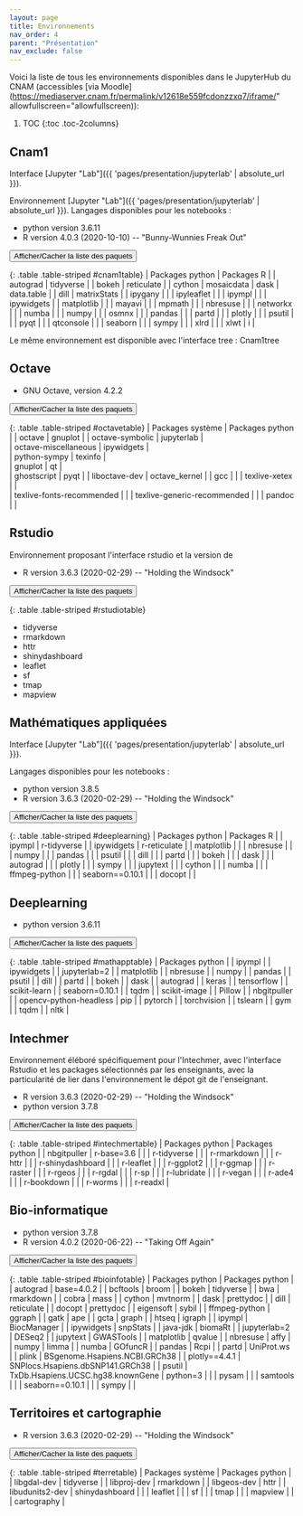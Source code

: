 ```yaml
---
layout: page
title: Environnements
nav_order: 4
parent: "Présentation"
nav_exclude: false
---
```


Voici la liste de tous les environnements disponibles dans le JupyterHub du CNAM (accessibles [via Moodle](https://mediaserver.cnam.fr/permalink/v12618e559fcdonzzxq7/iframe/" allowfullscreen="allowfullscreen)):

1. TOC
{:toc .toc-2columns}

## Cnam1  
Interface [Jupyter "Lab"]({{ 'pages/presentation/jupyterlab' | absolute_url }}).  

Environnement [Jupyter "Lab"]({{ 'pages/presentation/jupyterlab' | absolute_url }}). Langages disponibles pour les notebooks : 

- python version 3.6.11  
- R version 4.0.3 (2020-10-10) -- "Bunny-Wunnies Freak Out"

<button onclick="collapsetable('cnam1table')">Afficher/Cacher la liste des paquets</button>

{: .table .table-striped #cnam1table}
| Packages python | Packages R | 
| autograd | tidyverse |
| bokeh | reticulate |
| cython | mosaicdata
| dask | data.table |
| dill | matrixStats |
| ipygany |  |
| ipyleaflet |  |
| ipympl |  |
| ipywidgets | 
| matplotlib |  |
| mayavi |  |
| mpmath |  |
| nbresuse |  |
| networkx |  |
| numba |  |
| numpy |  |
| osmnx |  |
| pandas |  |
| partd |  |
| plotly |  |
| psutil |  |
| pyqt |  |
| qtconsole |  |
| seaborn |  |
| sympy |  |
| xlrd |  |
| xlwt | i |

Le même environnement est disponible avec l'interface tree : Cnam1tree

## Octave

- GNU Octave, version 4.2.2

<button onclick="collapsetable('octavetable')">Afficher/Cacher la liste des paquets</button>

{: .table .table-striped #octavetable}
| Packages système | Packages python |
| octave | gnuplot | 
| octave-symbolic | jupyterlab |  
| octave-miscellaneous | ipywidgets |  
| python-sympy | texinfo |  
| gnuplot | qt |  
| ghostscript | pyqt |
| liboctave-dev | octave_kernel |
| gcc |  | 
| texlive-xetex | |  
| texlive-fonts-recommended |  | 
| texlive-generic-recommended |  | 
| pandoc |  |

## Rstudio
Environnement proposant l'interface rstudio et la version de  

- R version 3.6.3 (2020-02-29) -- "Holding the Windsock"

<button onclick="collapsetable('rstudiotable')">Afficher/Cacher la liste des paquets</button>

{: .table .table-striped #rstudiotable}
* tidyverse
* rmarkdown
* httr
* shinydashboard
* leaflet
* sf
* tmap
* mapview

## Mathématiques appliquées
Interface [Jupyter "Lab"]({{ 'pages/presentation/jupyterlab' | absolute_url }}).

Langages disponibles pour les notebooks :

- python version 3.8.5
- R version 3.6.3 (2020-02-29) -- "Holding the Windsock"

<button onclick="collapsetable('deeplearning')">Afficher/Cacher la liste des paquets</button>

{: .table .table-striped #deeplearning}
| Packages python | Packages R | 
| ipympl | r-tidyverse |
| ipywidgets | r-reticulate |
| matplotlib |  |
| nbresuse |  |
| numpy |  |
| pandas |  |
| psutil |  |
| dill |  |
| partd |  |
| bokeh |  |
| dask |  |
| autograd |  |
| plotly |  |
| sympy |  |
| jupytext |  |
| cython |  |
| numba |  |
| ffmpeg-python |  |
| seaborn==0.10.1 |  |
| docopt |  |

## Deeplearning

- python version 3.6.11

<button onclick="collapsetable('mathapptable')">Afficher/Cacher la liste des paquets</button>

{: .table .table-striped #mathapptable}
| Packages python |
| ipympl |
| ipywidgets |
| jupyterlab=2 |
| matplotlib |
| nbresuse |
| numpy |
| pandas |
| psutil |
| dill |
| partd |
| bokeh |
| dask |
| autograd |
| keras |
| tensorflow |
| scikit-learn |
| seaborn=0.10.1 |
| tqdm |
| scikit-image |
| Pillow |
| nbgitpuller |
| opencv-python-headless
| pip |
| pytorch |
| torchvision |
| tslearn |
| gym |
| tqdm |
| nltk |

## Intechmer

Environnement éléboré spécifiquement pour l'Intechmer, avec l'interface Rstudio et les packages sélectionnés par les enseignants,
avec la particularité de lier dans l'environnement le dépot git de l'enseignant.

- R version 3.6.3 (2020-02-29) -- "Holding the Windsock"
- python version 3.7.8

<button onclick="collapsetable('intechmertable')">Afficher/Cacher la liste des paquets</button>

{: .table .table-striped #intechmertable}
| Packages python | Packages python |
| nbgitpuller | r-base=3.6 |
|  | r-tidyverse |
|  | r-rmarkdown |
|  | r-httr |
|  | r-shinydashboard |
|  | r-leaflet |
|  | r-ggplot2 |
|  | r-ggmap |
|  | r-raster |
|  | r-rgeos |
|  | r-rgdal |
|  | r-sp |
|  | r-lubridate |
|  | r-vegan |
|  | r-ade4 |
|  | r-bookdown |
|  | r-worms |
|  | r-readxl |

## Bio-informatique

- python version 3.7.8
- R version 4.0.2 (2020-06-22) -- "Taking Off Again"

<button onclick="collapsetable('bioinfotable')">Afficher/Cacher la liste des paquets</button>

{: .table .table-striped #bioinfotable}
| Packages python | Packages python |
| autograd | base=4.0.2 |
| bcftools | broom |
| bokeh | tidyverse |
| bwa | rmarkdown |
| cobra | mass |
| cython | mvtnorm |
| dask | prettydoc |
| dill | reticulate |
| docopt | prettydoc |
| eigensoft | sybil |
| ffmpeg-python | ggraph |
| gatk | ape |
| gcta | graph |
| htseq | igraph |
| ipympl | BiocManager |
| ipywidgets | snpStats |
| java-jdk | biomaRt |
| jupyterlab=2 | DESeq2 |
| jupytext | GWASTools |
| matplotlib | qvalue |
| nbresuse | affy |
| numpy | limma |
| numba | GOfuncR |
| pandas | Rcpi |
| partd | UniProt.ws |
| plink | BSgenome.Hsapiens.NCBI.GRCh38 |
| plotly==4.4.1 | SNPlocs.Hsapiens.dbSNP141.GRCh38 |
| psutil | TxDb.Hsapiens.UCSC.hg38.knownGene 
| python=3 |  |
| pysam |  |
| samtools |  |
| seaborn==0.10.1 |  |
| sympy |  |

## Territoires et cartographie

- R version 3.6.3 (2020-02-29) -- "Holding the Windsock"

<button onclick="collapsetable('terretable')">Afficher/Cacher la liste des paquets</button>

{: .table .table-striped #terretable}
| Packages système | Packages python |
| libgdal-dev | tidyverse |
| libproj-dev | rmarkdown |
| libgeos-dev | httr |
| libudunits2-dev | shinydashboard |
|  | leaflet |
|  | sf |
|  | tmap |
|  | mapview |
|  | cartography |
